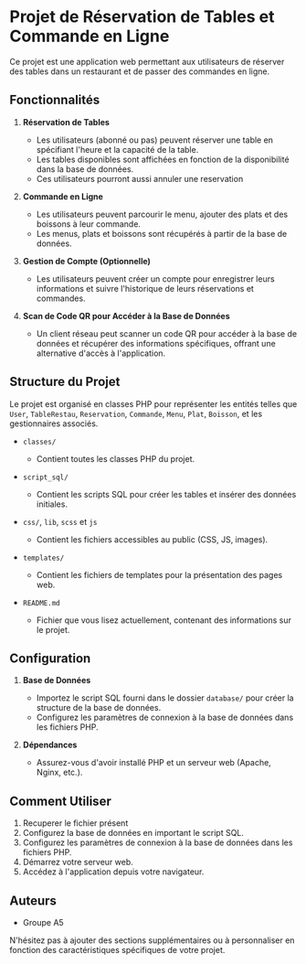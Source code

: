 # Projet de Réservation de Tables et Commande en Ligne

Ce projet est une application web permettant aux utilisateurs de réserver des tables dans un restaurant et de passer des commandes en ligne.

## Fonctionnalités

1. **Réservation de Tables**
   - Les utilisateurs (abonné ou pas) peuvent réserver une table en spécifiant l'heure et la capacité de la table.
   - Les tables disponibles sont affichées en fonction de la disponibilité dans la base de données.
   - Ces utilisateurs pourront aussi annuler une reservation

2. **Commande en Ligne**
   - Les utilisateurs peuvent parcourir le menu, ajouter des plats et des boissons à leur commande.
   - Les menus, plats et boissons sont récupérés à partir de la base de données.

3. **Gestion de Compte (Optionnelle)**
   - Les utilisateurs peuvent créer un compte pour enregistrer leurs informations et suivre l'historique de leurs réservations et commandes.

4. **Scan de Code QR pour Accéder à la Base de Données**
   - Un client réseau peut scanner un code QR pour accéder à la base de données et récupérer des informations spécifiques, offrant une alternative d'accès à l'application.

## Structure du Projet

Le projet est organisé en classes PHP pour représenter les entités telles que `User`, `TableRestau`, `Reservation`, `Commande`, `Menu`, `Plat`, `Boisson`, et les gestionnaires associés.

- `classes/`
  - Contient toutes les classes PHP du projet.

- `script_sql/`
  - Contient les scripts SQL pour créer les tables et insérer des données initiales.

- `css/`, `lib`, `scss` et `js`
  - Contient les fichiers accessibles au public (CSS, JS, images).

- `templates/`
  - Contient les fichiers de templates pour la présentation des pages web.

- `README.md`
  - Fichier que vous lisez actuellement, contenant des informations sur le projet.

## Configuration

1. **Base de Données**
   - Importez le script SQL fourni dans le dossier `database/` pour créer la structure de la base de données.
   - Configurez les paramètres de connexion à la base de données dans les fichiers PHP.

2. **Dépendances**
   - Assurez-vous d'avoir installé PHP et un serveur web (Apache, Nginx, etc.).

## Comment Utiliser

1. Recuperer le fichier présent
2. Configurez la base de données en important le script SQL.
3. Configurez les paramètres de connexion à la base de données dans les fichiers PHP.
4. Démarrez votre serveur web.
5. Accédez à l'application depuis votre navigateur.

## Auteurs

- Groupe A5

N'hésitez pas à ajouter des sections supplémentaires ou à personnaliser en fonction des caractéristiques spécifiques de votre projet.
